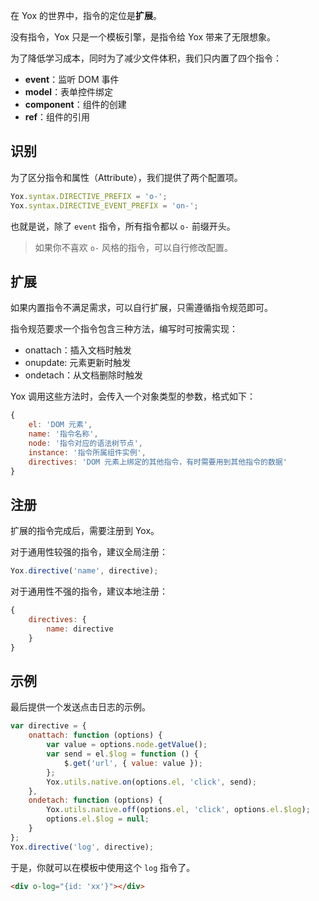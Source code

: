 在 Yox 的世界中，指令的定位是**扩展**。

没有指令，Yox 只是一个模板引擎，是指令给 Yox 带来了无限想象。

为了降低学习成本，同时为了减少文件体积，我们只内置了四个指令：

* **event**：监听 DOM 事件
* **model**：表单控件绑定
* **component**：组件的创建
* **ref**：组件的引用


## 识别

为了区分指令和属性（Attribute），我们提供了两个配置项。

```js
Yox.syntax.DIRECTIVE_PREFIX = 'o-';
Yox.syntax.DIRECTIVE_EVENT_PREFIX = 'on-';
```

也就是说，除了 `event` 指令，所有指令都以 `o-` 前缀开头。

> 如果你不喜欢 `o-` 风格的指令，可以自行修改配置。

## 扩展

如果内置指令不满足需求，可以自行扩展，只需遵循指令规范即可。

指令规范要求一个指令包含三种方法，编写时可按需实现：

* onattach：插入文档时触发
* onupdate: 元素更新时触发
* ondetach：从文档删除时触发

Yox 调用这些方法时，会传入一个对象类型的参数，格式如下：

```javascript
{
    el: 'DOM 元素',
    name: '指令名称',
    node: '指令对应的语法树节点',
    instance: '指令所属组件实例',
    directives: 'DOM 元素上绑定的其他指令，有时需要用到其他指令的数据'
}
```

## 注册

扩展的指令完成后，需要注册到 Yox。

对于通用性较强的指令，建议全局注册：

```js
Yox.directive('name', directive);
```

对于通用性不强的指令，建议本地注册：

```js
{
    directives: {
        name: directive
    }
}
```

## 示例

最后提供一个发送点击日志的示例。

```js
var directive = {
    onattach: function (options) {
        var value = options.node.getValue();
        var send = el.$log = function () {
            $.get('url', { value: value });
        };
        Yox.utils.native.on(options.el, 'click', send);
    },
    ondetach: function (options) {
        Yox.utils.native.off(options.el, 'click', options.el.$log);
        options.el.$log = null;
    }
};
Yox.directive('log', directive);
```

于是，你就可以在模板中使用这个 `log` 指令了。

```html
<div o-log="{id: 'xx'}"></div>
```